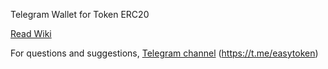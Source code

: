 Telegram Wallet for Token ERC20

[Read Wiki](https://github.com/EasyToken/Telegram-Wallet-Token-ERC20/wiki)

For questions and suggestions, [Telegram channel](https://t.me/easytoken) (https://t.me/easytoken)
